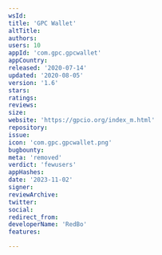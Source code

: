 ```yaml
---
wsId: 
title: 'GPC Wallet'
altTitle: 
authors: 
users: 10
appId: 'com.gpc.gpcwallet'
appCountry: 
released: '2020-07-14'
updated: '2020-08-05'
version: '1.6'
stars: 
ratings: 
reviews: 
size: 
website: 'https://gpcio.org/index_m.html'
repository: 
issue: 
icon: 'com.gpc.gpcwallet.png'
bugbounty: 
meta: 'removed'
verdict: 'fewusers'
appHashes: 
date: '2023-11-02'
signer: 
reviewArchive: 
twitter: 
social: 
redirect_from: 
developerName: 'RedBo'
features: 

---
```


